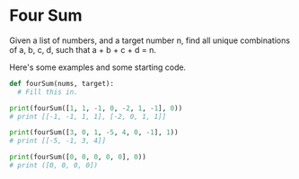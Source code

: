 # Four Sum

Given a list of numbers, and a target number n, find all unique combinations of a, b, c, d, such that a + b + c + d = n.

Here's some examples and some starting code.

``` python
def fourSum(nums, target):
  # Fill this in.

print(fourSum([1, 1, -1, 0, -2, 1, -1], 0))
# print [[-1, -1, 1, 1], [-2, 0, 1, 1]]

print(fourSum([3, 0, 1, -5, 4, 0, -1], 1))
# print [[-5, -1, 3, 4]]

print(fourSum([0, 0, 0, 0, 0], 0))
# print ([0, 0, 0, 0])
```
